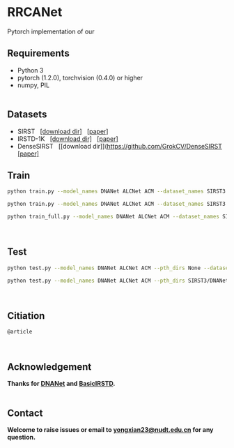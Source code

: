 # RRCANet

Pytorch implementation of our


## Requirements
- Python 3
- pytorch (1.2.0), torchvision (0.4.0) or higher
- numpy, PIL
<br><br>

## Datasets
* SIRST &nbsp; [[download dir]](https://github.com/YimianDai/sirst) &nbsp; [[paper]](https://arxiv.org/pdf/2009.14530.pdf)
* IRSTD-1K &nbsp; [[download dir]](https://github.com/RuiZhang97/ISNet) &nbsp; [[paper]](https://ieeexplore.ieee.org/document/9880295)
* DenseSIRST &nbsp; [[download dir]](https://github.com/GrokCV/DenseSIRST &nbsp; [[paper]](https://arxiv.org/abs/2407.20078)

## Train
```bash
python train.py --model_names DNANet ALCNet ACM --dataset_names SIRST3 --label_type 'centroid'

python train.py --model_names DNANet ALCNet ACM --dataset_names SIRST3 --label_type 'coarse'

python train_full.py --model_names DNANet ALCNet ACM --dataset_names SIRST3 --label_type 'full'
```
<br>

## Test
```bash
python test.py --model_names DNANet ALCNet ACM --pth_dirs None --dataset_names SIRST NUDT-SIRST IRSTD-1K

python test.py --model_names DNANet ALCNet ACM --pth_dirs SIRST3/DNANet_full.pth.tar SIRST3/DNANet_LESPS_centroid.pth.tar SIRST3/DNANet_LESPS_coarse.pth.tar SIRST3/ALCNet_full.pth.tar SIRST3/ALCNet_LESPS_centroid.pth.tar SIRST3/ALCNet_LESPS_coarse.pth.tar SIRST3/ACM_full.pth.tar SIRST3/ACM_LESPS_centroid.pth.tar SIRST3/ACM_LESPS_coarse.pth.tar --dataset_names SIRST NUDT-SIRST IRSTD-1K
```
<br>

## Citiation
```
@article
```
<br>


## Acknowledgement
**Thanks for [DNANet](https://github.com/YeRen123455/Infrared-Small-Target-Detection) and [BasicIRSTD](https://github.com/XinyiYing/BasicIRSTD).**
<br><br>

## Contact
**Welcome to raise issues or email to yongxian23@nudt.edu.cn for any question.**
